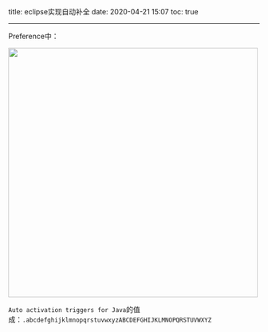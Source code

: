 title: eclipse实现自动补全
date: 2020-04-21 15:07
toc: true

---
Preference中：

<img src="https://images.shiguangping.com/imgs/20200421150151.png" width="500px"/>

`Auto activation triggers for Java`的值成：`.abcdefghijklmnopqrstuvwxyzABCDEFGHIJKLMNOPQRSTUVWXYZ`
